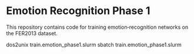 # Emotion Recognition Phase 1

This repository contains code for training emotion‐recognition networks on the FER2013 dataset.

dos2unix train.emotion_phase1.slurm
sbatch train.emotion_phase1.slurm